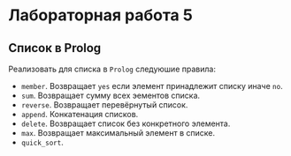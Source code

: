 # Лабораторная работа 5
## Список в Prolog
Реализовать для списка в `Prolog` следуюшие правила:
- `member`. Возвращает `yes` если элемент принадлежит списку иначе `no`.
- `sum`. Возвращает сумму всех эементов списка.
- `reverse`. Возвращает перевёрнутый список.
- `append`. Конкатенация списков.
- `delete`. Возвращает список без конкретного элемента.
- `max`. Возвращает максимальный элемент в списке.
- `quick_sort`.
